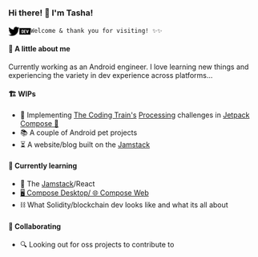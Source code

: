 ### Hi there! 👋  I'm Tasha!
[<img align="left" alt="TashaRamesh | Twitter" width="22px" src="./simpleicons/twitter.svg" />](https://twitter.com/TashaRamesh)
[<img align="left" alt="drinkthestars | Dev.to" width="22px" src="./simpleicons/devdotto.svg" />](https://dev.to/drinkthestars)

`Welcome & thank you for visiting! ✨✨`


#### 🔮 A little about me
Currently working as an Android engineer. I love learning new things 
and experiencing the variety in dev experience across platforms...

#### 🏗️ WIPs
- 🧪 Implementing [The Coding Train's](https://www.youtube.com/channel/UCvjgXvBlbQiydffZU7m1_aw) [Processing](https://processing.org/) challenges in [Jetpack Compose 🤖](https://developer.android.com/jetpack/compose)
- 📚 A couple of Android pet projects
- ⏳ A website/blog built on the [Jamstack](https://jamstack.org/)


#### 🌱 Currently learning
- 🥞 The [Jamstack](https://jamstack.org/)/React
- [🖥️ Compose Desktop/ 🌐 Compose Web](https://www.jetbrains.com/lp/compose-mpp/)
- ⛓️ What Solidity/blockchain dev looks like and what its all about


#### 👯 Collaborating
- 🔍 Looking out for oss projects to contribute to
